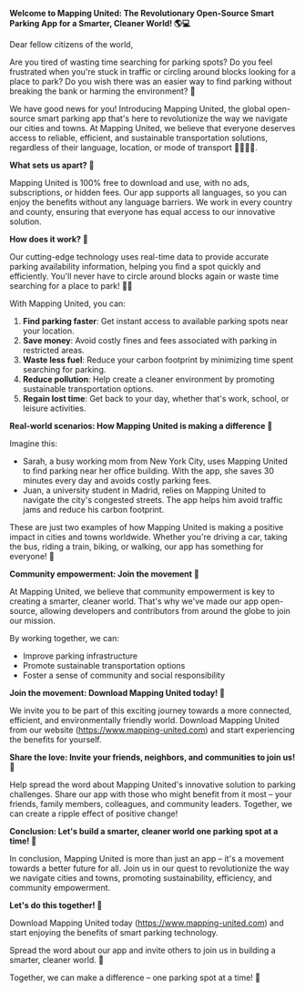 **Welcome to Mapping United: The Revolutionary Open-Source Smart Parking App for a Smarter, Cleaner World! 🌎💻**

Dear fellow citizens of the world,

Are you tired of wasting time searching for parking spots? Do you feel frustrated when you're stuck in traffic or circling around blocks looking for a place to park? Do you wish there was an easier way to find parking without breaking the bank or harming the environment? 🤔

We have good news for you! Introducing Mapping United, the global open-source smart parking app that's here to revolutionize the way we navigate our cities and towns. At Mapping United, we believe that everyone deserves access to reliable, efficient, and sustainable transportation solutions, regardless of their language, location, or mode of transport 🚗🚌🚂🛴️.

**What sets us apart? 🤔**

Mapping United is 100% free to download and use, with no ads, subscriptions, or hidden fees. Our app supports all languages, so you can enjoy the benefits without any language barriers. We work in every country and county, ensuring that everyone has equal access to our innovative solution.

**How does it work? 🤖**

Our cutting-edge technology uses real-time data to provide accurate parking availability information, helping you find a spot quickly and efficiently. You'll never have to circle around blocks again or waste time searching for a place to park! 🙅‍♂️

With Mapping United, you can:

1. **Find parking faster**: Get instant access to available parking spots near your location.
2. **Save money**: Avoid costly fines and fees associated with parking in restricted areas.
3. **Waste less fuel**: Reduce your carbon footprint by minimizing time spent searching for parking.
4. **Reduce pollution**: Help create a cleaner environment by promoting sustainable transportation options.
5. **Regain lost time**: Get back to your day, whether that's work, school, or leisure activities.

**Real-world scenarios: How Mapping United is making a difference 🌟**

Imagine this:

* Sarah, a busy working mom from New York City, uses Mapping United to find parking near her office building. With the app, she saves 30 minutes every day and avoids costly parking fees.
* Juan, a university student in Madrid, relies on Mapping United to navigate the city's congested streets. The app helps him avoid traffic jams and reduce his carbon footprint.

These are just two examples of how Mapping United is making a positive impact in cities and towns worldwide. Whether you're driving a car, taking the bus, riding a train, biking, or walking, our app has something for everyone! 🌈

**Community empowerment: Join the movement 💪**

At Mapping United, we believe that community empowerment is key to creating a smarter, cleaner world. That's why we've made our app open-source, allowing developers and contributors from around the globe to join our mission.

By working together, we can:

* Improve parking infrastructure
* Promote sustainable transportation options
* Foster a sense of community and social responsibility

**Join the movement: Download Mapping United today! 📲**

We invite you to be part of this exciting journey towards a more connected, efficient, and environmentally friendly world. Download Mapping United from our website (https://www.mapping-united.com) and start experiencing the benefits for yourself.

**Share the love: Invite your friends, neighbors, and communities to join us! 🤝**

Help spread the word about Mapping United's innovative solution to parking challenges. Share our app with those who might benefit from it most – your friends, family members, colleagues, and community leaders. Together, we can create a ripple effect of positive change!

**Conclusion: Let's build a smarter, cleaner world one parking spot at a time! 🌟**

In conclusion, Mapping United is more than just an app – it's a movement towards a better future for all. Join us in our quest to revolutionize the way we navigate cities and towns, promoting sustainability, efficiency, and community empowerment.

**Let's do this together! 👫**

Download Mapping United today (https://www.mapping-united.com) and start enjoying the benefits of smart parking technology.

Spread the word about our app and invite others to join us in building a smarter, cleaner world. 💬

Together, we can make a difference – one parking spot at a time! 🌟